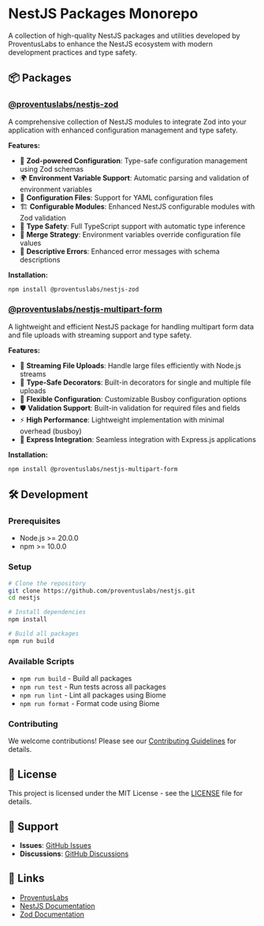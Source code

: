 # NestJS Packages Monorepo

A collection of high-quality NestJS packages and utilities developed by ProventusLabs to enhance the NestJS ecosystem with modern development practices and type safety.

## 📦 Packages

### [@proventuslabs/nestjs-zod](./packages/zod/)

A comprehensive collection of NestJS modules to integrate Zod into your application with enhanced configuration management and type safety.

**Features:**
- 🔧 **Zod-powered Configuration**: Type-safe configuration management using Zod schemas
- 🌍 **Environment Variable Support**: Automatic parsing and validation of environment variables
- 📁 **Configuration Files**: Support for YAML configuration files
- 🏗️ **Configurable Modules**: Enhanced NestJS configurable modules with Zod validation
- 🎯 **Type Safety**: Full TypeScript support with automatic type inference
- 🔄 **Merge Strategy**: Environment variables override configuration file values
- 📝 **Descriptive Errors**: Enhanced error messages with schema descriptions

**Installation:**
```bash
npm install @proventuslabs/nestjs-zod
```

### [@proventuslabs/nestjs-multipart-form](./packages/multipart-form/)

A lightweight and efficient NestJS package for handling multipart form data and file uploads with streaming support and type safety.

**Features:**
- 📁 **Streaming File Uploads**: Handle large files efficiently with Node.js streams
- 🎯 **Type-Safe Decorators**: Built-in decorators for single and multiple file uploads
- 🔧 **Flexible Configuration**: Customizable Busboy configuration options
- 🛡️ **Validation Support**: Built-in validation for required files and fields
- ⚡ **High Performance**: Lightweight implementation with minimal overhead (busboy)
- 🔄 **Express Integration**: Seamless integration with Express.js applications

**Installation:**
```bash
npm install @proventuslabs/nestjs-multipart-form
```

## 🛠️ Development

### Prerequisites

- Node.js >= 20.0.0
- npm >= 10.0.0

### Setup

```bash
# Clone the repository
git clone https://github.com/proventuslabs/nestjs.git
cd nestjs

# Install dependencies
npm install

# Build all packages
npm run build
```

### Available Scripts

- `npm run build` - Build all packages
- `npm run test` - Run tests across all packages
- `npm run lint` - Lint all packages using Biome
- `npm run format` - Format code using Biome

### Contributing

We welcome contributions! Please see our [Contributing Guidelines](./CONTRIBUTING.md) for details.

## 📄 License

This project is licensed under the MIT License - see the [LICENSE](./LICENSE) file for details.

## 🤝 Support

- **Issues**: [GitHub Issues](https://github.com/proventuslabs/nestjs/issues)
- **Discussions**: [GitHub Discussions](https://github.com/proventuslabs/nestjs/discussions)

## 🔗 Links

- [ProventusLabs](https://proventuslabs.com)
- [NestJS Documentation](https://nestjs.com)
- [Zod Documentation](https://zod.dev)
